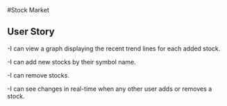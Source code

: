 #Stock Market
## User Story
-I can view a graph displaying the recent trend lines for each added stock.

-I can add new stocks by their symbol name.

-I can remove stocks.

-I can see changes in real-time when any other user adds or removes a stock. 

